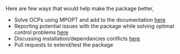 Here are few ways that would help make the package better,

* Solve OCPs using MPOPT and add to the documentation [here](mpopt.readthedocs.io/)
* Reporting potential issues with the package while solving optimal control problems [here](https://github.com/mpopt/mpopt/issues)
* Discussing installation/dependancies conflicts [here](https://github.com/mpopt/mpopt/discussions/14)
* Pull requests to extend/test the package
